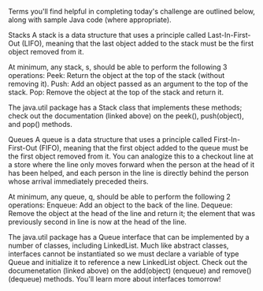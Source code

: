Terms you'll find helpful in completing today's challenge are outlined below, along with sample Java code (where appropriate).

Stacks
A stack is a data structure that uses a principle called Last-In-First-Out (LIFO), meaning that the last object added to the stack must be the first object removed from it.

At minimum, any stack, s, should be able to perform the following 3 operations:
Peek: Return the object at the top of the stack (without removing it).
Push: Add an object passed as an argument to the top of the stack.
Pop: Remove the object at the top of the stack and return it.

The java.util package has a Stack class that implements these methods; check out the documentation (linked above) on the peek(), push(object), and pop() methods.

Queues
A queue is a data structure that uses a principle called First-In-First-Out (FIFO), meaning that the first object added to the queue must be the first object removed from it. You can analogize this to a checkout line at a store where the line only moves forward when the person at the head of it has been helped, and each person in the line is directly behind the person whose arrival immediately preceded theirs.

At minimum, any queue, q, should be able to perform the following 2 operations:
Enqueue: Add an object to the back of the line.
Dequeue: Remove the object at the head of the line and return it; the element that was previously second in line is now at the head of the line.

The java.util package has a Queue interface that can be implemented by a number of classes, including LinkedList. Much like abstract classes, interfaces cannot be instantiated so we must declare a variable of type Queue and initialize it to reference a new LinkedList object. Check out the documenetation (linked above) on the add(object) (enqueue) and remove() (dequeue) methods. You'll learn more about interfaces tomorrow!